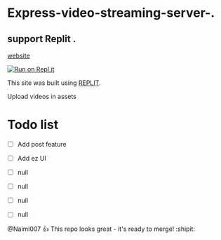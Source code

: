 # Express-video-streaming-server-.
## support Replit .
[website](https://expressjsvideos.onrender.com)

[![Run on Repl.it](https://replit.com/badge/github/Naiml007/Express-video-streaming-server-)](https://replit.com/new/github/Naiml007/Express-video-streaming-server-)

This site was built using [REPLIT](https://replit.com/@Naiml007/Express-video-streaming-server/).


Upload videos in assets 

# Todo list
- [ ] Add post feature  
- [ ] Add ez UI 
- [ ] null 
- [ ] null 
- [ ] null
- [ ] null



@Naiml007 :+1: This repo looks great - it's ready to merge! :shipit:
